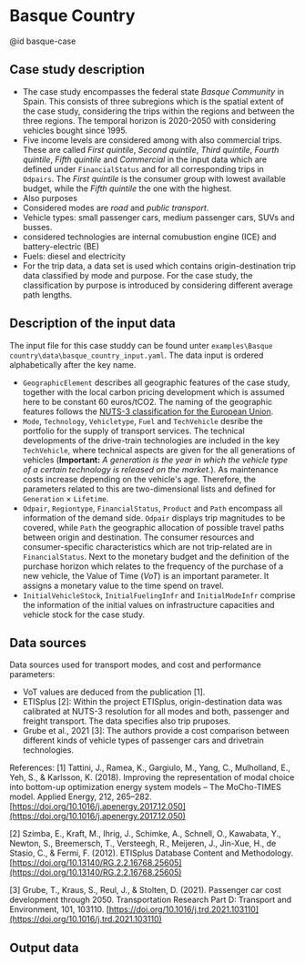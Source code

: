 # Basque Country
@id basque-case


## Case study description
* The case study encompasses the federal state *Basque Community* in Spain. This consists of three subregions which is the spatial extent of the case study, considering the trips within the regions and between the three regions. The temporal horizon is 2020-2050 with considering vehicles bought since 1995. 
* Five income levels are considered among with also commercial trips. These are called *First quintile*, *Second quintile*, *Third quintile*, *Fourth quintile*, *Fifth quintile* and *Commercial* in the input data which are defined under `FinancialStatus` and for all corresponding trips in `Odpairs`. The *First quintile* is the consumer group with lowest available budget, while the *Fifth quintile* the one with the highest.
* Also purposes 
* Considered modes are *road* and *public transport*.
* Vehicle types: small passenger cars, medium passenger cars, SUVs and busses.
* considered technologies are internal comubustion engine (ICE) and battery-electric (BE)
* Fuels: diesel and electricity
* For the trip data, a data set is used which contains origin-destination trip data classified by mode and purpose. For the case study, the classification by purpose is introduced by considering different average path lengths. 

## Description of the input data
The input file for this case studdy can be found unter `examples\Basque country\data\basque_country_input.yaml`. The data input is ordered alphabetically after the key name. 
* `GeographicElement` describes all geographic features of the case study, together with the local carbon pricing development which is assumed here to be constant 60 euros/tCO2. The naming of the geographic features follows the [NUTS-3 classification for the European Union](https://ec.europa.eu/eurostat/web/nuts).
* `Mode`, `Technology`, `Vehicletype`, `Fuel` and `TechVehicle` desribe the portfolio for the supply of transport services. The technical developments of the drive-train technologies are included in the key `TechVehicle`, where technical aspects are given for the all generations of vehicles (__Important:__ *A generation is the year in which the vehicle type of a certain technology is released on the market.*). As maintenance costs increase depending on the vehicle's age. Therefore, the parameters related to this are two-dimensional lists and defined for `Generation` $\times$ `Lifetime`. 
* `Odpair`, `Regiontype`,  `FinancialStatus`, `Product` and `Path` encompass all information of the demand side. `Odpair` displays trip magnitudes to be covered, while `Path` the geographic allocation of possible travel paths between origin and destination. The consumer resources and consumer-specific characteristics which are not trip-related are in `FinancialStatus`. Next to the monetary budget and the definition of the purchase horizon which relates to the frequency of the purchase of a new vehicle, the Value of Time (*VoT*) is an important parameter. It assigns a monetary value to the time spend on travel. 
* `InitialVehicleStock`, `InitialFuelingInfr` and `InitialModeInfr` comprise the information of the initial values on infrastructure capacities and vehicle stock for the case study.

## Data sources
Data sources used for transport modes, and cost and performance parameters:
* VoT values are deduced from the publication [1].
* ETISplus [2]: Within the project ETISplus, origin-destination data was calibrated at NUTS-3 resolution for all modes and both, passenger and freight transport. The data specifies also trip pruposes.
* Grube et al., 2021 [3]: The authors provide a cost comparison between different kinds of vehicle types of passenger cars and drivetrain technologies.

References:
[1] Tattini, J., Ramea, K., Gargiulo, M., Yang, C., Mulholland, E., Yeh, S., & Karlsson, K. (2018). Improving the representation of modal choice into bottom-up optimization energy system models – The MoCho-TIMES model. Applied Energy, 212, 265–282. [https://doi.org/10.1016/j.apenergy.2017.12.050](https://doi.org/10.1016/j.apenergy.2017.12.050)

[2] Szimba, E., Kraft, M., Ihrig, J., Schimke, A., Schnell, O., Kawabata, Y., Newton, S., Breemersch, T., Versteegh, R., Meijeren, J., Jin-Xue, H., de Stasio, C., & Fermi, F. (2012). ETISplus Database Content and Methodology. [https://doi.org/10.13140/RG.2.2.16768.25605](https://doi.org/10.13140/RG.2.2.16768.25605)

[3] Grube, T., Kraus, S., Reul, J., & Stolten, D. (2021). Passenger car cost development through 2050. Transportation Research Part D: Transport and Environment, 101, 103110. [https://doi.org/10.1016/j.trd.2021.103110](https://doi.org/10.1016/j.trd.2021.103110)

## Output data
